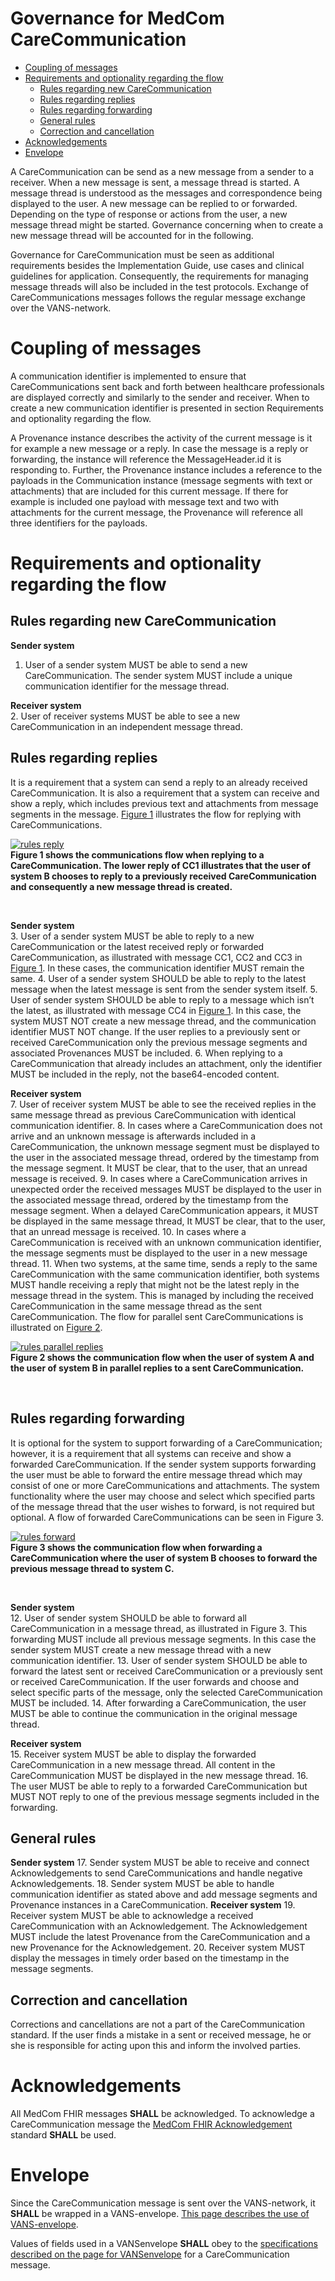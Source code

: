 # Governance for MedCom CareCommunication

- [Coupling of messages](#coupling-of-messages)
- [Requirements and optionality regarding the flow](#requirements-and-optionality-regarding-the-flow)
   * [Rules regarding new CareCommunication ](#rules-regarding-new-carecommunication)
   * [Rules regarding replies ](#rules-regarding-replies)
   * [Rules regarding forwarding](#rules-regarding-forwarding)
   * [General rules ](#general-rules)
   * [Correction and cancellation](#correction-and-cancellation)
- [Acknowledgements](#acknowledgements)
- [Envelope ](#envelope)

A CareCommunication can be send as a new message from a sender to a receiver. When a new message is sent, a message thread is started. A message thread is understood as the messages and correspondence being displayed to the user. A new message can be replied to or forwarded. Depending on the type of response or actions from the user, a new message thread might be started. Governance concerning when to create a new message thread will be accounted for in the following.

Governance for CareCommunication must be seen as additional requirements besides the Implementation Guide, use cases and clinical guidelines for application. Consequently, the requirements for managing message threads will also be included in the test protocols. Exchange of CareCommunications messages follows the regular message exchange over the VANS-network.

# Coupling of messages

A communication identifier is implemented to ensure that CareCommunications sent back and forth between healthcare professionals are displayed correctly and similarly to the sender and receiver. When to create a new communication identifier is presented in section Requirements and optionality regarding the flow.

A Provenance instance describes the activity of the current message is it for example a new message or a reply. In case the message is a reply or forwarding, the instance will reference the MessageHeader.id it is responding to. Further, the Provenance instance includes a reference to the payloads in the Communication instance (message segments with text or attachments) that are included for this current message. If there for example is included one payload with message text and two with attachments for the current message, the Provenance will reference all three identifiers for the payloads. 

# Requirements and optionality regarding the flow

## Rules regarding new CareCommunication 

**Sender system**<br>
1.	User of a sender system MUST be able to send a new CareCommunication. The sender system MUST include a unique communication identifier for the message thread.

**Receiver system**<br>
2.	User of receiver systems MUST be able to see a new CareCommunication in an independent message thread.

## Rules regarding replies 
It is a requirement that a system can send a reply to an already received CareCommunication. It is also a requirement that a system can receive and show a reply, which includes previous text and attachments from message segments in the message. <a href="#Fig1">Figure 1</a> illustrates the flow for replying with CareCommunications.

<figure style="margin-left: 0px; margin-right: 0px; width: 100%;">
<a href="../images/Rules-reply.png" target="_blank"> <img src="../images/Rules-reply.png" alt="rules reply" style="width:auto; margin-left:0px; margin-right:0px;" id="Fig1"></a>
<figcaption text-align="left"><b>Figure 1 shows the communications flow when replying to a CareCommunication. The lower reply of CC1 illustrates that the user of system B chooses to reply to a previously received CareCommunication and consequently a new message thread is created.</b></figcaption>
</figure>
<br>

**Sender system**<br>
3.	User of a sender system MUST be able to reply to a new CareCommunication or the latest received reply or forwarded CareCommunication, as illustrated with message CC1, CC2 and CC3 in <a href="#Fig1">Figure 1</a>. In these cases, the communication identifier MUST remain the same. 
4.	User of a sender system SHOULD be able to reply to the latest message when the latest message is sent from the sender system itself. 
5.	User of sender system SHOULD be able to reply to a message which isn’t the latest, as illustrated with message CC4 in <a href="#Fig1">Figure 1</a>. In this case, the system MUST NOT create a new message thread, and the communication identifier MUST NOT change. If the user replies to a previously sent or received CareCommunication only the previous message segments and associated Provenances MUST be included. 
6.	When replying to a CareCommunication that already includes an attachment, only the identifier MUST be included in the reply, not the base64-encoded content. 

**Receiver system**<br>
7.	User of receiver system MUST be able to see the received replies in the same message thread as previous CareCommunication with identical communication identifier.
8.	In cases where a CareCommunication does not arrive and an unknown message is afterwards included in a CareCommunication, the unknown message segment must be displayed to the user in the associated message thread, ordered by the timestamp from the message segment. It MUST be clear, that to the user, that an unread message is received.
9.	In cases where a CareCommunication arrives in unexpected order the received messages MUST be displayed to the user in the associated message thread, ordered by the timestamp from the message segment. When a delayed CareCommunication appears, it MUST be displayed in the same message thread, It MUST be clear, that to the user, that an unread message is received. 
10.	In cases where a CareCommunication is received with an unknown communication identifier, the message segments must be displayed to the user in a new message thread.
11.	When two systems, at the same time, sends a reply to the same CareCommunication with the same communication identifier, both systems MUST handle receiving a reply that might not be the latest reply in the message thread in the system. This is managed by including the received CareCommunication in the same message thread as the sent CareCommunication. The flow for parallel sent CareCommunications is illustrated on <a href="#Fig2">Figure 2</a>.

<figure style="margin-left: 0px; margin-right: 0px; width: 100%;">
<a href="../images/Rules-parallel-replies.png" target="_blank"> <img src="../images/Rules-parallel-replies.png" alt="rules parallel replies" style="width:auto; margin-left:0px; margin-right:0px;" id="Fig2"></a>
<figcaption text-align="left"><b>Figure 2 shows the communication flow when the user of system A and the user of system B in parallel replies to a sent CareCommunication.</b></figcaption>
</figure>
<br> 


## Rules regarding forwarding

It is optional for the system to support forwarding of a CareCommunication; however, it is a requirement that all systems can receive and show a forwarded CareCommunication. If the sender system supports forwarding the user must be able to forward the entire message thread which may consist of one or more CareCommunications and attachments. The system functionality where the user may choose and select which specified parts of the message thread that the user wishes to forward, is not required but optional. A flow of forwarded CareCommunications can be seen in Figure 3.

<figure style="margin-left: 0px; margin-right: 0px; width: 100%;">
<a href="../images/Rules-forward.png" target="_blank"> <img src="../images/Rules-forward.png" alt="rules forward" style="width:auto; margin-left:0px; margin-right:0px;" id="Fig3"></a>
<figcaption text-align="left"><b>Figure 3 shows the communication flow when forwarding a CareCommunication where the user of system B chooses to forward the previous message thread to system C.</b></figcaption>
</figure>
<br>

**Sender system**<br>
12.	User of sender system SHOULD be able to forward all CareCommunication in a message thread, as illustrated in Figure 3. This forwarding MUST include all previous message segments. In this case the sender system MUST create a new message thread with a new communication identifier.
13.	User of sender system SHOULD be able to forward the latest sent or received CareCommunication or a previously sent or received CareCommunication. If the user forwards and choose and select specific parts of the message, only the selected CareCommunication MUST be included. 
14.	After forwarding a CareCommunication, the user MUST be able to continue the communication in the original message thread.

**Receiver system**<br>
15.	Receiver system MUST be able to display the forwarded CareCommunication in a new message thread. All content in the CareCommunication MUST be displayed in the new message thread.
16.	The user MUST be able to reply to a forwarded CareCommunication but MUST NOT reply to one of the previous message segments included in the forwarding.


## General rules 
**Sender system**
17.	Sender system MUST be able to receive and connect Acknowledgements to send CareCommunications and handle negative Acknowledgements.
18.	Sender system MUST be able to handle communication identifier as stated above and add message segments and Provenance instances in a CareCommunication.
**Receiver system**
19.	Receiver system MUST be able to acknowledge a received CareCommunication with an Acknowledgement. The Acknowledgement MUST include the latest Provenance from the CareCommunication and a new Provenance for the Acknowledgement.
20.	Receiver system MUST display the messages in timely order based on the timestamp in the message segments.

## Correction and cancellation
Corrections and cancellations are not a part of the CareCommunication standard. If the user finds a mistake in a sent or received message, he or she is responsible for acting upon this and inform the involved parties. 


# Acknowledgements
All MedCom FHIR messages **SHALL** be acknowledged. To acknowledge a CareCommunication message the [MedCom FHIR Acknowledgement](https://medcomdk.github.io/dk-medcom-acknowledgement/) standard **SHALL** be used.

# Envelope 
Since the CareCommunication message is sent over the VANS-network, it **SHALL** be wrapped in a VANS-envelope. [This page describes the use of VANS-envelope](https://medcomdk.github.io/MedCom-FHIR-Communication/assets/documents/030_Governance-for-Network-Layer.html).

Values of fields used in a VANSenvelope **SHALL** obey to the [specifications described on the page for VANSenvelope](https://medcomdk.github.io/MedCom-FHIR-Communication/assets/documents/FHIRMessages_NetworkEnvelopes_EN.html#31-carecommunication) for a CareCommunication message.
